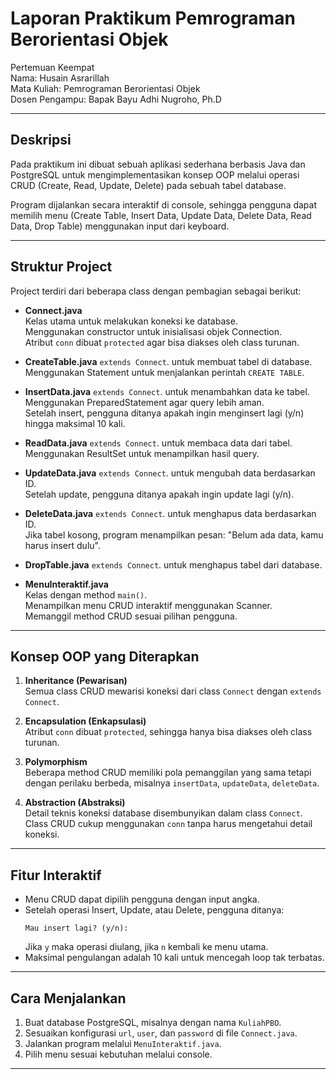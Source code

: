 # Laporan Praktikum Pemrograman Berorientasi Objek  
Pertemuan Keempat  
Nama: Husain Asrarillah  
Mata Kuliah: Pemrograman Berorientasi Objek  
Dosen Pengampu: Bapak Bayu Adhi Nugroho, Ph.D  

---

## Deskripsi
Pada praktikum ini dibuat sebuah aplikasi sederhana berbasis Java dan PostgreSQL untuk mengimplementasikan konsep OOP melalui operasi CRUD (Create, Read, Update, Delete) pada sebuah tabel database.  

Program dijalankan secara interaktif di console, sehingga pengguna dapat memilih menu (Create Table, Insert Data, Update Data, Delete Data, Read Data, Drop Table) menggunakan input dari keyboard.  

---

## Struktur Project
Project terdiri dari beberapa class dengan pembagian sebagai berikut:

- **Connect.java**  
  Kelas utama untuk melakukan koneksi ke database.  
  Menggunakan constructor untuk inisialisasi objek Connection.  
  Atribut `conn` dibuat `protected` agar bisa diakses oleh class turunan.  

- **CreateTable.java** `extends Connect`.
  untuk membuat tabel di database.  
  Menggunakan Statement untuk menjalankan perintah `CREATE TABLE`.  

- **InsertData.java** `extends Connect`.
  untuk menambahkan data ke tabel.  
  Menggunakan PreparedStatement agar query lebih aman.  
  Setelah insert, pengguna ditanya apakah ingin menginsert lagi (y/n) hingga maksimal 10 kali.  

- **ReadData.java** `extends Connect`.
  untuk membaca data dari tabel.  
  Menggunakan ResultSet untuk menampilkan hasil query.  

- **UpdateData.java** `extends Connect`.
  untuk mengubah data berdasarkan ID.  
  Setelah update, pengguna ditanya apakah ingin update lagi (y/n).  

- **DeleteData.java** `extends Connect`.
  untuk menghapus data berdasarkan ID.  
  Jika tabel kosong, program menampilkan pesan: "Belum ada data, kamu harus insert dulu".  

- **DropTable.java** `extends Connect`.
  untuk menghapus tabel dari database.  

- **MenuInteraktif.java**  
  Kelas dengan method `main()`.  
  Menampilkan menu CRUD interaktif menggunakan Scanner.  
  Memanggil method CRUD sesuai pilihan pengguna.  

---

## Konsep OOP yang Diterapkan
1. **Inheritance (Pewarisan)**  
   Semua class CRUD mewarisi koneksi dari class `Connect` dengan `extends Connect`.  

2. **Encapsulation (Enkapsulasi)**  
   Atribut `conn` dibuat `protected`, sehingga hanya bisa diakses oleh class turunan.  

3. **Polymorphism**  
   Beberapa method CRUD memiliki pola pemanggilan yang sama tetapi dengan perilaku berbeda, misalnya `insertData`, `updateData`, `deleteData`.  

4. **Abstraction (Abstraksi)**  
   Detail teknis koneksi database disembunyikan dalam class `Connect`. Class CRUD cukup menggunakan `conn` tanpa harus mengetahui detail koneksi.  

---

## Fitur Interaktif
- Menu CRUD dapat dipilih pengguna dengan input angka.  
- Setelah operasi Insert, Update, atau Delete, pengguna ditanya:  
  ```
  Mau insert lagi? (y/n):
  ```  
  Jika `y` maka operasi diulang, jika `n` kembali ke menu utama.  
- Maksimal pengulangan adalah 10 kali untuk mencegah loop tak terbatas.  

---

## Cara Menjalankan
1. Buat database PostgreSQL, misalnya dengan nama `KuliahPBO`.  
2. Sesuaikan konfigurasi `url`, `user`, dan `password` di file `Connect.java`.  
3. Jalankan program melalui `MenuInteraktif.java`.  
4. Pilih menu sesuai kebutuhan melalui console.  

---
